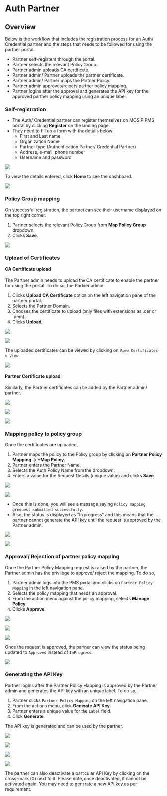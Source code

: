 # Auth Partner

## Overview

Below is the workflow that includes the registration process for an Auth/ Credential partner and the steps that needs to be followed for using the partner portal.

* Partner self-registers through the portal.
* Partner selects the relevant Policy Group.
* Partner admin uploads CA certificate.
* Partner admin/ Partner uploads the partner certificate.
* Partner admin/ Partner maps the Partner Policy.
* Partner admin approves/rejects partner policy mapping.
* Partner logins after the approval and generates the API key for the approved partner policy mapping using an unique label.

### Self-registration

* The Auth/ Credential partner can register themselves on MOSIP PMS portal by clicking **Register** on the landing page.
* They need to fill up a form with the details below:
  * First and Last name
  * Organization Name
  * Partner type (Authentication Partner/ Credential Partner)
  * Address, e-mail, phone number
  * Username and password

![](\_images/auth-partner-self-register.PNG)

To view the details entered, click **Home** to see the dashboard.

![](<\_images/auth-partner-map-policy-page (1).PNG>)

### Policy Group mapping

On successful registration, the partner can see their username displayed on the top right corner.

1. Partner selects the relevant Policy Group from **Map Policy Group** dropdown.
2. Clicks **Save**.

![](\_images/auth-partner-dashboard.PNG)

### Upload of Certificates

#### CA Certificate upload

The Partner admin needs to upload the CA certificate to enable the partner for using the portal. To do so, the Partner admin:

1. Clicks **Upload CA Certificate** option on the left navigation pane of the partner portal.
2. Selects the Partner Domain.
3. Chooses the certificate to upload (only files with extensions as .cer or .pem).
4. Clicks **Upload**.

![](\_images/ca-cert-data-upload.PNG)

![](\_images/ca-cert-data-success.PNG)

The uploaded certificates can be viewed by clicking on `View Certificates-> View`.

![](\_images/auth-partner-view-cert.PNG)

#### Partner Certificate upload

Similarly, the Partner certificates can be added by the Partner admin/ partner.

![](\_images/auth-partner-upload-cert-page1.PNG)

![](\_images/auth-partner-upload-cert-page2.PNG)

![](\_images/auth-partner-upload-cert-success.PNG)

### Mapping policy to policy group

Once the certificates are uploaded,

1. Partner maps the policy to the Policy group by clicking on **Partner Policy Mapping -> +Map Policy**.
2. Partner enters the Partner Name.
3. Selects the Auth Policy Name from the dropdown.
4. Enters a value for the Request Details (unique value) and clicks **Save**.

![](\_images/auth-partner-policy-mapping-default-page.PNG)

![](\_images/auth-partner-policy-mapping-data.PNG)

* Once this is done, you will see a message saying `Policy mapping grequest submitted successfully`.
* Also, the status is displayed as "In progress" and this means that the partner cannot generate the API key until the request is approved by the Partner admin.

![](\_images/auth-partner-policy-mapping-request-success.PNG)

![](\_images/auth-partner-policy-mapping-page-view.PNG)

### Approval/ Rejection of partner policy mapping

Once the Partner Policy Mapping request is raised by the partner, the Partner admin has the privilege to approve/ reject the mapping. To do so,

1. Partner admin logs into the PMS portal and clicks on `Partner Policy Mapping` in the left navigation pane.
2. Selects the policy mapping that needs an approval.
3. From the action menu against the policy mapping, selects **Manage Policy**.
4. Clicks **Approve**.

![](\_images/partner-admin-policy-mappings-view-policy.PNG)

![](\_images/partner-admin-policy-mappings-manage-policy.PNG)

![](\_images/partner-admin-policy-mappings-approve.PNG)

Once the request is approved, the partner can view the status being updated to `Approved` instead of `InProgress`.

![](\_images/auth-partner-policy-mapping-data-approved.PNG)

### Generating the API Key

Partner logins after the Partner Policy Mapping is approved by the Partner admin and generates the API key with an unique label. To do so,

1. Partner clicks `Partner Policy Mapping` on the left navigation pane.
2. From the actions menu, click **Generate API Key**.
3. Partner enters a unique value for the `Label` field.
4. Click **Generate**.

The API key is generated and can be used by the partner.

![](\_images/auth-partner-generate-apikey-option.PNG)

![](\_images/auth-partner-generate-apikey-page.PNG)

![](\_images/auth-partner-genearted-apikeys-page.PNG)

![](\_images/auth-partner-generate-apikey-success.PNG)

The partner can also deactivate a particular API Key by clicking on the cross-mark (X) next to it. Please note, once deactivated, it cannot be activated again. You may need to generate a new API key as per requirement.
